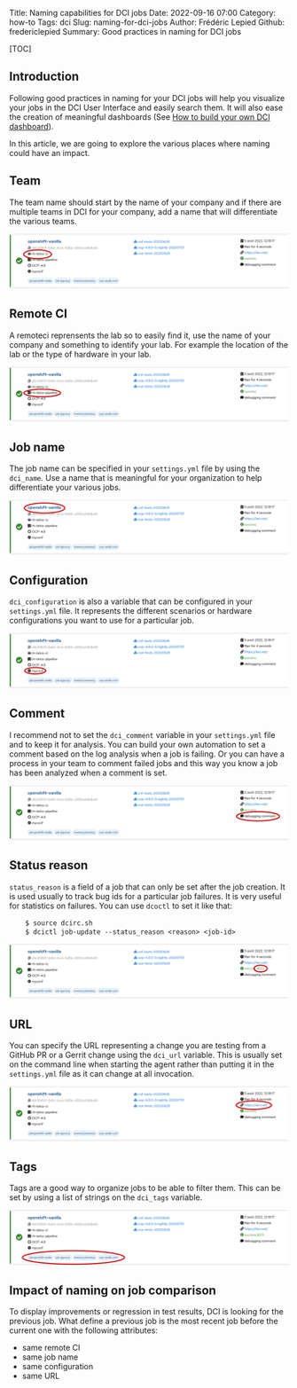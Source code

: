 Title: Naming capabilities for DCI jobs
Date: 2022-09-16 07:00
Category: how-to
Tags: dci
Slug: naming-for-dci-jobs
Author: Frédéric Lepied
Github: fredericlepied
Summary: Good practices in naming for DCI jobs

[TOC]

## Introduction

Following good practices in naming for your DCI jobs will help you visualize your jobs in the DCI User Interface and easily search them. It will also ease the creation of meaningful dashboards (See [How to build your own DCI dashboard](how-to-build-your-own-dci-dashboard.html)).

In this article, we are going to explore the various places where naming could have an impact.

## Team

The team name should start by the name of your company and if there are multiple teams in DCI for your company, add a name that will differentiate the various teams.

![job team](images/naming/job-team.png)

## Remote CI

A remoteci reprensents the lab so to easily find it, use the name of your company and something to identify your lab. For example the location of the lab or the type of hardware in your lab.

![job remoteci](images/naming/job-remoteci.png)

## Job name

The job name can be specified in your `settings.yml` file by using the `dci_name`. Use a name that is meaningful for your organization to help differentiate your various jobs.

![job name](images/naming/job-name.png)

## Configuration

`dci_configuration` is also a variable that can be configured in your `settings.yml` file. It represents the different scenarios or hardware configurations you want to use for a particular job.

![job configuraion](images/naming/job-configuration.png)

## Comment

I recommend not to set the `dci_comment` variable in your `settings.yml` file and to keep it for analysis. You can build your own automation to set a comment based on the log analysis when a job is failing. Or you can have a process in your team to comment failed jobs and this way you know a job has been analyzed when a comment is set.

![job comment](images/naming/job-comment.png)

## Status reason

`status_reason` is a field of a job that can only be set after the job creation. It is used usually to track bug ids for a particular job failures. It is very useful for statistics on failures. You can use `dcoctl` to set it like that:

        $ source dcirc.sh
        $ dcictl job-update --status_reason <reason> <job-id>

![job status reason](images/naming/job-status-reason.png)

## URL

You can specify the URL representing a change you are testing from a GitHub PR or a Gerrit change using the `dci_url` variable. This is usually set on the command line when starting the agent rather than putting it in the `settings.yml` file as it can change at all invocation.

![job url](images/naming/job-url.png)

## Tags

Tags are a good way to organize jobs to be able to filter them. This can be set by using a list of strings on the `dci_tags` variable.

![job tags](images/naming/job-tags.png)

## Impact of naming on job comparison

To display improvements or regression in test results, DCI is looking for the previous job. What define a previous job is the most recent job before the current one with the following attributes:

* same remote CI
* same job name
* same configuration
* same URL
